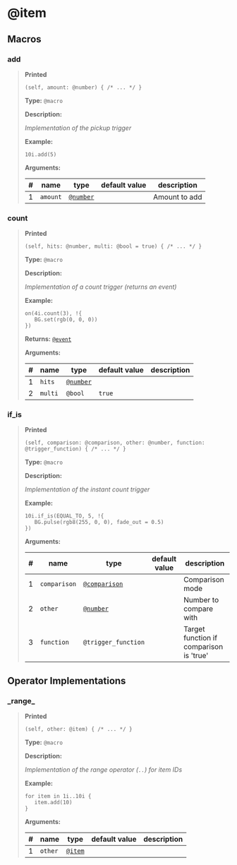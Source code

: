 # **@item**

## Macros

### add

>**Printed**
>
>```spwn
>(self, amount: @number) { /* ... */ }
>```
>
>**Type:** `@macro`
>
>**Description:**
>
>_Implementation of the pickup trigger_
>
>**Example:**
>
>```spwn
>10i.add(5)
>```
>
>
>**Arguments:**
>
>| # | name | type | default value | description |
>| - | ---- | ---- | ------------- | ----------- |
>| 1 | `amount` | [`@number`](std-docs/number) | |Amount to add |
>

### count

>**Printed**
>
>```spwn
>(self, hits: @number, multi: @bool = true) { /* ... */ }
>```
>
>**Type:** `@macro`
>
>**Description:**
>
>_Implementation of a count trigger (returns an event)_
>
>**Example:**
>
>```spwn
>on(4i.count(3), !{
>    BG.set(rgb(0, 0, 0))
>})
>```
>
>
>**Returns:** 
>[`@event`](std-docs/event)
>
>**Arguments:**
>
>| # | name | type | default value | description |
>| - | ---- | ---- | ------------- | ----------- |
>| 1 | `hits` | [`@number`](std-docs/number) | | |
>| 2 | `multi` | `@bool` | `true` | |
>

### if\_is

>**Printed**
>
>```spwn
>(self, comparison: @comparison, other: @number, function: @trigger_function) { /* ... */ }
>```
>
>**Type:** `@macro`
>
>**Description:**
>
>_Implementation of the instant count trigger_
>
>**Example:**
>
>```spwn
>10i.if_is(EQUAL_TO, 5, !{
>    BG.pulse(rgb8(255, 0, 0), fade_out = 0.5)
>})
>```
>
>
>**Arguments:**
>
>| # | name | type | default value | description |
>| - | ---- | ---- | ------------- | ----------- |
>| 1 | `comparison` | [`@comparison`](std-docs/comparison) | |Comparison mode |
>| 2 | `other` | [`@number`](std-docs/number) | |Number to compare with |
>| 3 | `function` | `@trigger_function` | |Target function if comparison is 'true' |
>

## Operator Implementations

### \_range\_

>**Printed**
>
>```spwn
>(self, other: @item) { /* ... */ }
>```
>
>**Type:** `@macro`
>
>**Description:**
>
>_Implementation of the range operator (`..`) for item IDs_
>
>**Example:**
>
>```spwn
>for item in 1i..10i {
>    item.add(10)
>}
>```
>
>
>**Arguments:**
>
>| # | name | type | default value | description |
>| - | ---- | ---- | ------------- | ----------- |
>| 1 | `other` | [`@item`](std-docs/item) | | |
>
